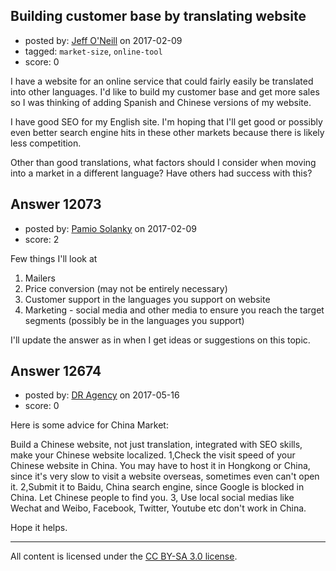 ## Building customer base by translating website

- posted by: [Jeff O'Neill](https://stackexchange.com/users/46273/jeff-o-neill) on 2017-02-09
- tagged: `market-size`, `online-tool`
- score: 0

<p>I have a website for an online service that could fairly easily be translated into other languages.  I'd like to build my customer base and get more sales so I was thinking of adding Spanish and Chinese versions of my website.</p>

<p>I have good SEO for my English site. I'm hoping that I'll get good or possibly even better search engine hits in these other markets because there is likely less competition.</p>

<p>Other than good translations, what factors should I consider when moving into a market in a different language?  Have others had success with this?</p>



## Answer 12073

- posted by: [Pamio Solanky](https://stackexchange.com/users/414004/pamio-solanky) on 2017-02-09
- score: 2

<p>Few things I'll look at </p>

<ol>
<li>Mailers </li>
<li>Price conversion (may not be entirely necessary)</li>
<li>Customer support in the languages you support on website </li>
<li>Marketing - social media and other media to ensure you reach the target segments (possibly be in the languages you support) </li>
</ol>

<p>I'll update the answer as in when I get ideas or suggestions on this topic. </p>



## Answer 12674

- posted by: [DR Agency](https://stackexchange.com/users/10906690/dr-agency) on 2017-05-16
- score: 0

<p>Here is some advice for China Market:</p>

<p>Build a Chinese website, not just translation, integrated with SEO skills, make your Chinese website localized.
1,Check the visit speed of your Chinese website in China.  You may have to host it in Hongkong or China, since it's very slow to visit a website overseas, sometimes even can't open it.
2,Submit it to Baidu, China search engine, since Google is blocked in China. Let Chinese people to find you.
3, Use local social medias like Wechat and Weibo, Facebook, Twitter, Youtube etc don't work in China. </p>

<p>Hope it helps.</p>




---

All content is licensed under the [CC BY-SA 3.0 license](https://creativecommons.org/licenses/by-sa/3.0/).
